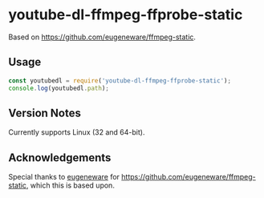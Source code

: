 youtube-dl-ffmpeg-ffprobe-static
====

Based on <https://github.com/eugeneware/ffmpeg-static>.

Usage
----

```js
const youtubedl = require('youtube-dl-ffmpeg-ffprobe-static');
console.log(youtubedl.path);
```

Version Notes
----

Currently supports Linux (32 and 64-bit).

Acknowledgements
----

Special thanks to [eugeneware](https://github.com/eugeneware) for <https://github.com/eugeneware/ffmpeg-static>, which this is based upon.
